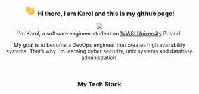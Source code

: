 <h3 align="center"> <img src="https://raw.githubusercontent.com/ABSphreak/ABSphreak/master/gifs/Hi.gif" width="30px"> Hi there, I am Karol and this is my github page!</h3>

<p align="center">
<img src="https://media3.giphy.com/media/TV81wZQA4zcc4YTNfC/giphy.gif"> 
  </br>
I'm Karol, a software engineer student on <a href="https://wwsi.edu.pl/">WWSI University</a> Poland. 
</p>

<p  align="center">
My goal is to become a DevOps engineer that creates high availability systems. That’s why I'm learning cyber security, unix systems and database administration.
</p>

<br/>
<h3 align="center">
My Tech Stack
</h3>
